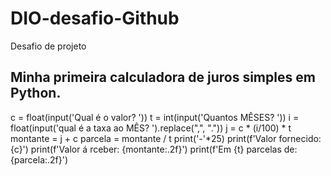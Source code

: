 # DIO-desafio-Github
Desafio de projeto

## Minha primeira calculadora de juros simples em Python.

c = float(input('Qual é o valor? '))
t = int(input('Quantos MÊSES? '))
i = float(input('qual é a taxa ao MÊS? ').replace(",", "."))
j = c * (i/100) * t
montante = j + c
parcela = montante / t
print('-'*25)
print(f'Valor fornecido: {c}')
print(f'Valor á rceber: {montante:.2f}')
print(f'Em {t} parcelas de: {parcela:.2f}')
